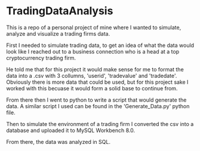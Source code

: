 # TradingDataAnalysis
This is a repo of a personal project of mine where I wanted to simulate, analyze and visualize a trading firms data.

First I needed to simulate trading data, to get an idea of what the data would look like I reached out to a business connection who is a head at a top cryptocurrency trading firm.

He told me that for this project it would make sense for me to format the data into a .csv with 3 collumns, 'userid', 'tradevalue' and 'tradedate'. Obviously there is more data that could be used, but
for this project sake I worked with this becuase it would form a solid base to continue from.

From there then I went to python to write a script that would generate the data. A similar script I used can be found in the 'Generate_Data.py' python file. 

Then to simulate the environment of a trading firm I converted the csv into a database and uploaded it to MySQL Workbench 8.0.

From there, the data was analyzed in SQL.
